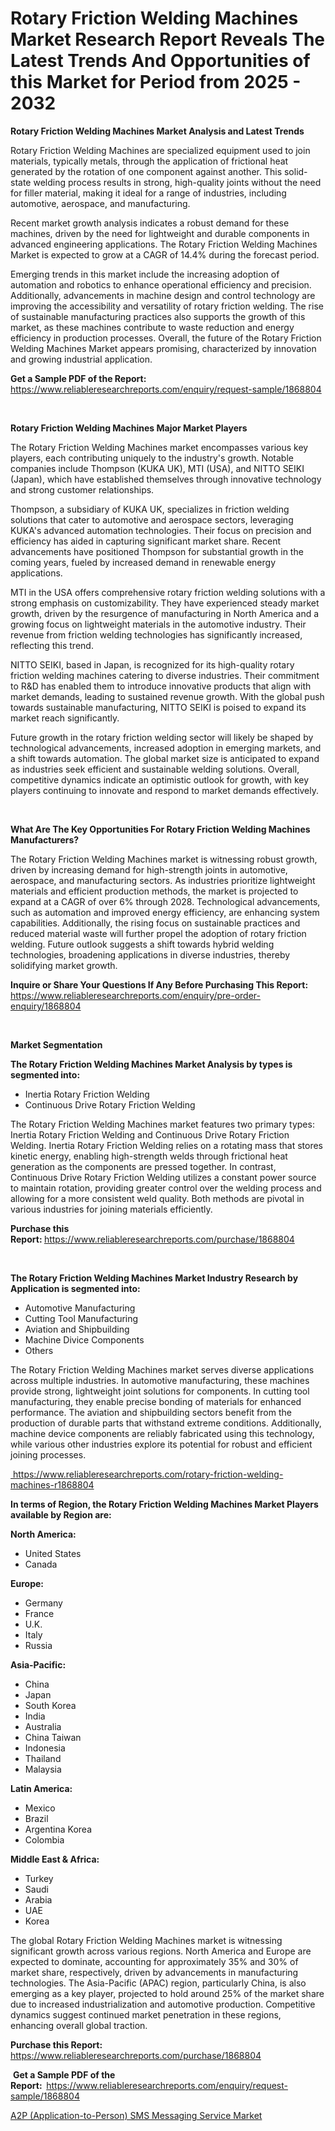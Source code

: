 <p><h1>Rotary Friction Welding Machines Market Research Report Reveals The Latest Trends And Opportunities of this Market for Period from 2025 - 2032</h1></p><p><strong>Rotary Friction Welding Machines Market Analysis and Latest Trends</strong></p>
<p><p>Rotary Friction Welding Machines are specialized equipment used to join materials, typically metals, through the application of frictional heat generated by the rotation of one component against another. This solid-state welding process results in strong, high-quality joints without the need for filler material, making it ideal for a range of industries, including automotive, aerospace, and manufacturing. </p><p>Recent market growth analysis indicates a robust demand for these machines, driven by the need for lightweight and durable components in advanced engineering applications. The Rotary Friction Welding Machines Market is expected to grow at a CAGR of 14.4% during the forecast period. </p><p>Emerging trends in this market include the increasing adoption of automation and robotics to enhance operational efficiency and precision. Additionally, advancements in machine design and control technology are improving the accessibility and versatility of rotary friction welding. The rise of sustainable manufacturing practices also supports the growth of this market, as these machines contribute to waste reduction and energy efficiency in production processes. Overall, the future of the Rotary Friction Welding Machines Market appears promising, characterized by innovation and growing industrial application.</p></p>
<p><strong>Get a Sample PDF of the Report:&nbsp;</strong> <a href="https://www.reliableresearchreports.com/enquiry/request-sample/1868804?utm_campaign=2216&utm_medium=2&utm_source=Github&utm_content=ia&utm_term=02032025&utm_id=rotary-friction-welding-machines">https://www.reliableresearchreports.com/enquiry/request-sample/1868804</a></p>
<p>&nbsp;</p>
<p><strong>Rotary Friction Welding Machines Major Market Players</strong></p>
<p><p>The Rotary Friction Welding Machines market encompasses various key players, each contributing uniquely to the industry's growth. Notable companies include Thompson (KUKA UK), MTI (USA), and NITTO SEIKI (Japan), which have established themselves through innovative technology and strong customer relationships.</p><p>Thompson, a subsidiary of KUKA UK, specializes in friction welding solutions that cater to automotive and aerospace sectors, leveraging KUKA's advanced automation technologies. Their focus on precision and efficiency has aided in capturing significant market share. Recent advancements have positioned Thompson for substantial growth in the coming years, fueled by increased demand in renewable energy applications.</p><p>MTI in the USA offers comprehensive rotary friction welding solutions with a strong emphasis on customizability. They have experienced steady market growth, driven by the resurgence of manufacturing in North America and a growing focus on lightweight materials in the automotive industry. Their revenue from friction welding technologies has significantly increased, reflecting this trend.</p><p>NITTO SEIKI, based in Japan, is recognized for its high-quality rotary friction welding machines catering to diverse industries. Their commitment to R&D has enabled them to introduce innovative products that align with market demands, leading to sustained revenue growth. With the global push towards sustainable manufacturing, NITTO SEIKI is poised to expand its market reach significantly.</p><p>Future growth in the rotary friction welding sector will likely be shaped by technological advancements, increased adoption in emerging markets, and a shift towards automation. The global market size is anticipated to expand as industries seek efficient and sustainable welding solutions. Overall, competitive dynamics indicate an optimistic outlook for growth, with key players continuing to innovate and respond to market demands effectively.</p></p>
<p>&nbsp;</p>
<p><strong>What Are The Key Opportunities For Rotary Friction Welding Machines Manufacturers?</strong></p>
<p><p>The Rotary Friction Welding Machines market is witnessing robust growth, driven by increasing demand for high-strength joints in automotive, aerospace, and manufacturing sectors. As industries prioritize lightweight materials and efficient production methods, the market is projected to expand at a CAGR of over 6% through 2028. Technological advancements, such as automation and improved energy efficiency, are enhancing system capabilities. Additionally, the rising focus on sustainable practices and reduced material waste will further propel the adoption of rotary friction welding. Future outlook suggests a shift towards hybrid welding technologies, broadening applications in diverse industries, thereby solidifying market growth.</p></p>
<p><strong>Inquire or Share Your Questions If Any Before Purchasing This Report:</strong> <a href="https://www.reliableresearchreports.com/enquiry/pre-order-enquiry/1868804?utm_campaign=2216&utm_medium=2&utm_source=Github&utm_content=ia&utm_term=02032025&utm_id=rotary-friction-welding-machines">https://www.reliableresearchreports.com/enquiry/pre-order-enquiry/1868804</a></p>
<p>&nbsp;</p>
<p><strong>Market Segmentation</strong></p>
<p><strong>The Rotary Friction Welding Machines Market Analysis by types is segmented into:</strong></p>
<p><ul><li>Inertia Rotary Friction Welding</li><li>Continuous Drive Rotary Friction Welding</li></ul></p>
<p><p>The Rotary Friction Welding Machines market features two primary types: Inertia Rotary Friction Welding and Continuous Drive Rotary Friction Welding. Inertia Rotary Friction Welding relies on a rotating mass that stores kinetic energy, enabling high-strength welds through frictional heat generation as the components are pressed together. In contrast, Continuous Drive Rotary Friction Welding utilizes a constant power source to maintain rotation, providing greater control over the welding process and allowing for a more consistent weld quality. Both methods are pivotal in various industries for joining materials efficiently.</p></p>
<p><strong>Purchase this Report:&nbsp;</strong><a href="https://www.reliableresearchreports.com/purchase/1868804?utm_campaign=2216&utm_medium=2&utm_source=Github&utm_content=ia&utm_term=02032025&utm_id=rotary-friction-welding-machines">https://www.reliableresearchreports.com/purchase/1868804</a></p>
<p>&nbsp;</p>
<p><strong>The Rotary Friction Welding Machines Market Industry Research by Application is segmented into:</strong></p>
<p><ul><li>Automotive Manufacturing</li><li>Cutting Tool Manufacturing</li><li>Aviation and Shipbuilding</li><li>Machine Divice Components</li><li>Others</li></ul></p>
<p><p>The Rotary Friction Welding Machines market serves diverse applications across multiple industries. In automotive manufacturing, these machines provide strong, lightweight joint solutions for components. In cutting tool manufacturing, they enable precise bonding of materials for enhanced performance. The aviation and shipbuilding sectors benefit from the production of durable parts that withstand extreme conditions. Additionally, machine device components are reliably fabricated using this technology, while various other industries explore its potential for robust and efficient joining processes.</p></p>
<p><a href="https://www.reliableresearchreports.com/rotary-friction-welding-machines-r1868804?utm_campaign=2216&utm_medium=2&utm_source=Github&utm_content=ia&utm_term=02032025&utm_id=rotary-friction-welding-machines">&nbsp;https://www.reliableresearchreports.com/rotary-friction-welding-machines-r1868804</a></p>
<p><strong>In terms of Region, the Rotary Friction Welding Machines Market Players available by Region are:</strong></p>
<p>
    <p> <strong> North America: </strong>
        <ul>
            <li>United States</li>
            <li>Canada</li>
        </ul>
        </p> 
    <p> <strong> Europe: </strong>
        <ul>
            <li>Germany</li>
            <li>France</li>
            <li>U.K.</li>
            <li>Italy</li>
            <li>Russia</li>
        </ul>
        </p> 
    <p> <strong> Asia-Pacific: </strong>
        <ul>
            <li>China</li>
            <li>Japan</li>
            <li>South Korea</li>
            <li>India</li>
            <li>Australia</li>
            <li>China Taiwan</li>
            <li>Indonesia</li>
            <li>Thailand</li>
            <li>Malaysia</li>
        </ul>
        </p> 
    <p> <strong> Latin America: </strong>
        <ul>
            <li>Mexico</li>
            <li>Brazil</li>
            <li>Argentina Korea</li>
            <li>Colombia</li>
        </ul>
        </p> 
    <p> <strong> Middle East & Africa: </strong>
        <ul>
            <li>Turkey</li>
            <li>Saudi</li>
            <li>Arabia</li>
            <li>UAE</li>
            <li>Korea</li>
        </ul>
    </p>
    </p>
<p><p>The global Rotary Friction Welding Machines market is witnessing significant growth across various regions. North America and Europe are expected to dominate, accounting for approximately 35% and 30% of market share, respectively, driven by advancements in manufacturing technologies. The Asia-Pacific (APAC) region, particularly China, is also emerging as a key player, projected to hold around 25% of the market share due to increased industrialization and automotive production. Competitive dynamics suggest continued market penetration in these regions, enhancing overall global traction.</p></p>
<p><strong>Purchase this Report: </strong><a href="https://www.reliableresearchreports.com/purchase/1868804?utm_campaign=2216&utm_medium=2&utm_source=Github&utm_content=ia&utm_term=02032025&utm_id=rotary-friction-welding-machines">https://www.reliableresearchreports.com/purchase/1868804</a></p>
<p>&nbsp;<strong>Get a Sample PDF of the Report:&nbsp;&nbsp;</strong><a href="https://www.reliableresearchreports.com/enquiry/request-sample/1868804?utm_campaign=2216&utm_medium=2&utm_source=Github&utm_content=ia&utm_term=02032025&utm_id=rotary-friction-welding-machines">https://www.reliableresearchreports.com/enquiry/request-sample/1868804</a></p>
<p><strong></strong></p>
<p><p><a href="https://github.com/ygfu6u/Market-Research-Report-List-1/blob/main/a2p-application-to-person-sms-messaging-service-market.md?utm_campaign=2216&utm_medium=2&utm_source=Github&utm_content=ia&utm_term=02032025&utm_id=rotary-friction-welding-machines">A2P (Application-to-Person) SMS Messaging Service Market</a></p></p>